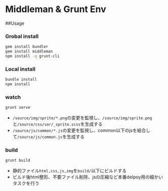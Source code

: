# Middleman & Grunt Env

##Usage

### Grobal install

```sh
gem install bundler
gem install middleman
npm install -g grunt-cli
```

### Local install

```sh
bundle install
npm install
```

### watch

```sh
grunt serve
```

- `/source/img/sprite/*.png`の変更を監視し、`/source/img/sprite.png`と`/source/css/var/_sprite.scss`を生成する
- `/source/js/common/*.js`の変更を監視し、common以下のjsを結合して`/source/js/common.js`を生成する

### build

```sh
grunt build
```

- 静的ファイル`html,css,js,img`を`build/`以下にビルドする
- ビルド後html整形、不要ファイル削除、jsの圧縮など本番delpoy用の細かいタスクを行う